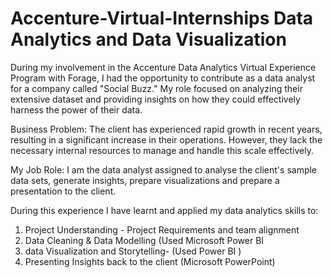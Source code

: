 # Accenture-Virtual-Internships Data Analytics and Data Visualization
During my involvement in the Accenture Data Analytics Virtual Experience Program with Forage, I had the opportunity to contribute as a data analyst for a company called "Social Buzz." My role focused on analyzing their extensive dataset and providing insights on how they could effectively harness the power of their data.

Business Problem: The client has experienced rapid growth in recent years, resulting in a significant increase in their operations. However, they lack the necessary internal resources to manage and handle this scale effectively.

My Job Role: I am the data analyst assigned to analyse the client's sample data sets, generate insights, prepare visualizations and prepare a presentation to the client.

During this experience I have learnt and applied my data analytics skills to:

1) Project Understanding - Project Requirements and team alignment
2) Data Cleaning & Data Modelling (Used Microsoft Power BI
3) data Visualization and Storytelling- (Used Power BI )
4) Presenting Insights back to the client (Microsoft PowerPoint)
